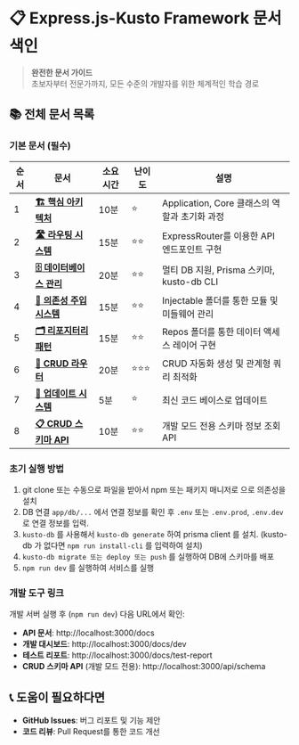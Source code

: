 # 📋 Express.js-Kusto Framework 문서 색인

> **완전한 문서 가이드**  
> 초보자부터 전문가까지, 모든 수준의 개발자를 위한 체계적인 학습 경로



## 📚 전체 문서 목록

### 기본 문서 (필수)

| 순서 | 문서 | 소요 시간 | 난이도 | 설명 |
|------|------|-----------|--------|------|
| 1 | **[🏗️ 핵심 아키텍처](./01-core-architecture.md)** | 10분 | ⭐ | Application, Core 클래스의 역할과 초기화 과정 |
| 2 | **[🛣️ 라우팅 시스템](./02-routing-system.md)** | 15분 | ⭐⭐ | ExpressRouter를 이용한 API 엔드포인트 구현 |
| 3 | **[🗄️ 데이터베이스 관리](./03-database-management.md)** | 20분 | ⭐⭐ | 멀티 DB 지원, Prisma 스키마, kusto-db CLI |
| 4 | **[🔌 의존성 주입 시스템](./04-injectable-system.md)** | 15분 | ⭐⭐ | Injectable 폴더를 통한 모듈 및 미들웨어 관리 |
| 5 | **[🗂️ 리포지터리 패턴](./05-repository-pattern.md)** | 15분 | ⭐⭐ | Repos 폴더를 통한 데이터 액세스 레이어 구현 |
| 6 | **[🔄 CRUD 라우터](./06-crud-router.md)** | 20분 | ⭐⭐⭐ | CRUD 자동화 생성 및 관계형 쿼리 최적화 |
| 7 | **[🔄 업데이트 시스템](./07-update-system.md)** | 5분 | ⭐ | 최신 코드 베이스로 업데이트 |
| 8 | **[📋 CRUD 스키마 API](./08-crud-schema-api.md)** | 10분 | ⭐⭐ | 개발 모드 전용 스키마 정보 조회 API |





### 초기 실행 방법
1. git clone 또는 수동으로 파일을 받아서 npm 또는 패키지 매니저로 으로 의존성을 설치
2. DB 연결 `app/db/...` 에서 연결 정보를 확인 후 `.env` 또는 `.env.prod`, `.env.dev` 로 연결 정보를 입력.
3. `kusto-db` 를 사용해서 `kusto-db generate` 하여 prisma client 를 설치. (kusto-db 가 없다면 `npm run install-cli` 를 입력하여 설치)
4. `kusto-db migrate 또는 deploy 또는 push` 를 실행하여 DB에 스키마를 배포
5. `npm run dev` 를 실행하여 서비스를 실행 





### 개발 도구 링크

개발 서버 실행 후 (`npm run dev`) 다음 URL에서 확인:

- **API 문서**: http://localhost:3000/docs
- **개발 대시보드**: http://localhost:3000/docs/dev
- **테스트 리포트**: http://localhost:3000/docs/test-report
- **CRUD 스키마 API** (개발 모드 전용): http://localhost:3000/api/schema

## 📞 도움이 필요하다면

- **GitHub Issues**: 버그 리포트 및 기능 제안
- **코드 리뷰**: Pull Request를 통한 코드 개선

